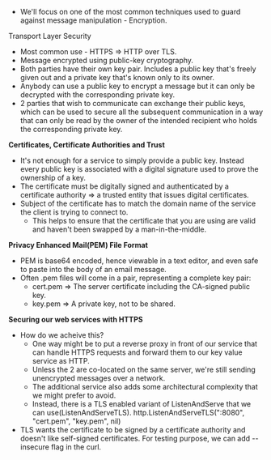 * We'll focus on one of the most common techniques used to guard against message manipulation - Encryption.

Transport Layer Security
* Most common use - HTTPS => HTTP over TLS.
* Message encrypted using public-key cryptography.
* Both parties have their own key pair. Includes a public key that's freely given out and a private key that's known only to its owner.
* Anybody can use a public key to encrypt a message but it can only be decrypted with the corresponding private key.
* 2 parties that wish to communicate can exchange their public keys, which can be used to secure all the subsequent communication in a way that can only be read by the owner of the intended recipient who holds the corresponding private key.

**Certificates, Certificate Authorities and Trust**
* It's not enough for a service to simply provide a public key. Instead every public key is associated with a digital signature used to prove the ownership of a key.
* The certificate must be digitally signed and authenticated by a certificate authority => a trusted entity that issues digital certificates.
* Subject of the certificate has to match the domain name of the service the client is trying to connect to.
    * This helps to ensure that the certificate that you are using are valid and haven't been swapped by a man-in-the-middle.

**Privacy Enhanced Mail(PEM) File Format**
* PEM is base64 encoded, hence viewable in a text editor, and even safe to paste into the body of an email message.
* Often .pem files will come in a pair, representing a complete key pair: 
    * cert.pem => The server certificate including the CA-signed public key.
    * key.pem  => A private key, not to be shared.

**Securing our web services with HTTPS** 
* How do we acheive this?
    * One way might be to put a reverse proxy in front of our service that can handle HTTPS requests and forward them to our key value service as HTTP.
    * Unless the 2 are co-located on the same server, we're still sending unencrypted messages over a network.
    * The additional service also adds some architectural complexity that we might prefer to avoid.
    * Instead, there is a TLS enabled variant of ListenAndServe that we can use(ListenAndServeTLS). http.ListenAndServeTLS(":8080", "cert.pem", "key.pem", nil)
* TLS wants the certificate to be signed by a certificate authority and doesn't like self-signed certificates. For testing purpose, we can add --insecure flag in the curl.